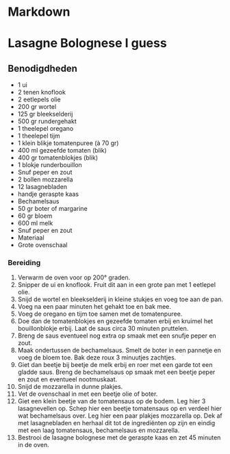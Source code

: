 # Markdown
# Lasagne Bolognese I guess

## Benodigdheden

* 1 ui
* 2 tenen knoflook
* 2 eetlepels olie
* 200 gr wortel
* 125 gr bleekselderij
* 500 gr rundergehakt
* 1 theelepel oregano
* 1 theelepel tijm
* 1 klein blikje tomatenpuree (à 70 gr)
* 400 ml gezeefde tomaten (blik)
* 400 gr tomatenblokjes (blik)
* 1 blokje runderbouillon
* Snuf peper en zout
* 2 bollen mozzarella
* 12 lasagnebladen
* handje geraspte kaas
* Bechamelsaus
* 50 gr boter of margarine
* 60 gr bloem
* 600 ml melk
* Snuf peper en zout
* Materiaal
* Grote ovenschaal

### Bereiding
1. Verwarm de oven voor op 200° graden.
2. Snipper de ui en knoflook. Fruit dit aan in een grote pan met 1 eetlepel olie.
3. Snijd de wortel en bleekselderij in kleine stukjes en voeg toe aan de pan.
4. Voeg na een paar minuten het gehakt toe en bak mee.
5. Voeg de oregano en tijm toe samen met de tomatenpuree.
6. Doe dan de tomatenblokjes en gezeefde tomaten erbij en kruimel het bouillonblokje erbij. Laat de saus circa 30 minuten pruttelen.
7. Breng de saus eventueel nog extra op smaak met een snufje peper en zout.
8. Maak ondertussen de bechamelsaus. Smelt de boter in een pannetje en voeg de bloem toe. Bak deze roux 3 minuutjes zachtjes.
9. Giet dan beetje bij beetje de melk erbij en roer met een garde tot een gladde saus. Breng de bechamelsaus op smaak met een beetje peper en zout en eventueel nootmuskaat.
10. Snijd de mozzarella in dunne plakjes.
11. Vet de ovenschaal in met een beetje olie of boter.
12. Giet een klein beetje van de tomatensaus op de bodem. Leg hier 3 lasagnevellen op. Schep hier een beetje tomatensaus op en verdeel hier wat bechamelsaus over. Leg hier een paar plakjes mozzarella op. Dek af met lasagnebladen en herhaal dit tot de ingrediënten op zijn en eindig met een laag tomatensaus, bechamelsaus en mozzarella.
13. Bestrooi de lasagne bolognese met de geraspte kaas en zet 45 minuten in de oven.
